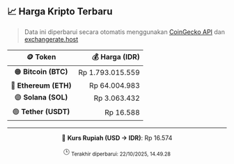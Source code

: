 

<!-- HARGA_KRIPTO -->
## 📈 Harga Kripto Terbaru

> Data ini diperbarui secara otomatis menggunakan [CoinGecko API](https://www.coingecko.com/) dan [exchangerate.host](https://exchangerate.host/)

<div align="center">

| 🪙 Token | 💰 Harga (IDR) |
|:------:|---------------:|
| 🟠 **Bitcoin (BTC)**   | Rp 1.793.015.559 |
| 🔵 **Ethereum (ETH)**  | Rp 64.004.983 |
| 🟣 **Solana (SOL)**    | Rp 3.063.432 |
| 🟢 **Tether (USDT)**   | Rp 16.588 |

---

💱 **Kurs Rupiah (USD → IDR)**: Rp 16.574

🕒 <sub>Terakhir diperbarui: 22/10/2025, 14.49.28</sub>

</div>
<!-- /HARGA_KRIPTO -->